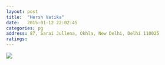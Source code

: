 ```yaml
---
layout: post
title:  "Hersh Vatika"
date:   2015-01-12 22:02:45
categories: pg
address: 87, Sarai Jullena, Okhla, New Delhi, Delhi 110025
ratings:
---
```


<!-- <img src="https://maps.googleapis.com/maps/api/staticmap?center=28.5604385,77.276923&zoom=15&size=640x300&scale=2&maptype=roadmap&markers=%7Ccolor:red%7Clabel:H%7C28.559581,77.27261&markers=size:mid|color:green%7Clabel:FET%7C28.5606083,77.2790183&markers=size:mid|color:green%7Clabel:FET%7C28.561075, 77.280960&path=color:0x0000ff|weight:3|28.559407, 77.272989|28.559331, 77.273268|28.558917, 77.273418|28.558917, 77.273418|28.559633, 77.275006|28.559916, 77.275521|28.560312, 77.276122|28.560952, 77.277967|28.561028, 77.279555|28.561075, 77.280960"> -->

<img src="https://maps.googleapis.com/maps/api/staticmap?visible=Jamia+Millia+Islamia&size=640x300&scale=2&maptype=roadmap&markers=%7Ccolor:red%7Clabel:H%7C28.559581,77.27261&markers=size:mid|color:green%7Clabel:FET%7C28.5606083,77.2790183&markers=size:mid|color:green%7Clabel:FET%7C28.561075, 77.280960&path=color:0x0000ff|weight:3|28.559407, 77.272989|28.559331, 77.273268|28.558917, 77.273418|28.558917, 77.273418|28.559633, 77.275006|28.559916, 77.275521|28.560312, 77.276122|28.560952, 77.277967|28.561028, 77.279555|28.561075, 77.280960">